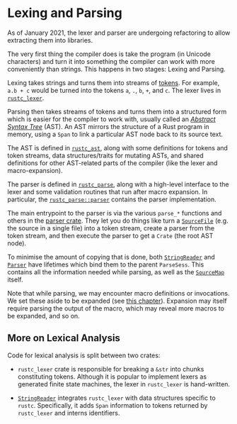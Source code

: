 # Lexing and Parsing

As of <!-- date-check --> January 2021, the lexer and parser are undergoing
refactoring to allow extracting them into libraries.

The very first thing the compiler does is take the program (in Unicode
characters) and turn it into something the compiler can work with more
conveniently than strings. This happens in two stages: Lexing and Parsing.

Lexing takes strings and turns them into streams of [tokens]. For example,
`a.b + c` would be turned into the tokens `a`, `.`, `b`, `+`, and `c`.
The lexer lives in [`rustc_lexer`][lexer].

[tokens]: https://doc.rust-lang.org/nightly/nightly-rustc/rustc_ast/token/index.html
[lexer]: https://doc.rust-lang.org/nightly/nightly-rustc/rustc_lexer/index.html

Parsing then takes streams of tokens and turns them into a structured
form which is easier for the compiler to work with, usually called an [*Abstract
Syntax Tree*][ast] (AST). An AST mirrors the structure of a Rust program in memory,
using a `Span` to link a particular AST node back to its source text.

The AST is defined in [`rustc_ast`][rustc_ast], along with some definitions for
tokens and token streams, data structures/traits for mutating ASTs, and shared
definitions for other AST-related parts of the compiler (like the lexer and
macro-expansion).

The parser is defined in [`rustc_parse`][rustc_parse], along with a
high-level interface to the lexer and some validation routines that run after
macro expansion. In particular, the [`rustc_parse::parser`][parser] contains
the parser implementation.

The main entrypoint to the parser is via the various `parse_*` functions and others in the
[parser crate][parser_lib]. They let you do things like turn a [`SourceFile`][sourcefile]
(e.g. the source in a single file) into a token stream, create a parser from
the token stream, and then execute the parser to get a `Crate` (the root AST
node).

To minimise the amount of copying that is done,
both [`StringReader`] and [`Parser`] have lifetimes which bind them to the parent `ParseSess`.
This contains all the information needed while parsing,
as well as the [`SourceMap`] itself.

Note that while parsing, we may encounter macro definitions or invocations. We
set these aside to be expanded (see [this chapter](./macro-expansion.md)).
Expansion may itself require parsing the output of the macro, which may reveal
more macros to be expanded, and so on.

## More on Lexical Analysis

Code for lexical analysis is split between two crates:

- `rustc_lexer` crate is responsible for breaking a `&str` into chunks
  constituting tokens. Although it is popular to implement lexers as generated
  finite state machines, the lexer in `rustc_lexer` is hand-written.

- [`StringReader`] integrates `rustc_lexer` with data structures specific to `rustc`.
  Specifically,
  it adds `Span` information to tokens returned by `rustc_lexer` and interns identifiers.

[rustc_ast]: https://doc.rust-lang.org/nightly/nightly-rustc/rustc_ast/index.html
[rustc_errors]: https://doc.rust-lang.org/nightly/nightly-rustc/rustc_errors/index.html
[ast]: https://en.wikipedia.org/wiki/Abstract_syntax_tree
[`SourceMap`]: https://doc.rust-lang.org/nightly/nightly-rustc/rustc_span/source_map/struct.SourceMap.html
[ast module]: https://doc.rust-lang.org/nightly/nightly-rustc/rustc_ast/ast/index.html
[rustc_parse]: https://doc.rust-lang.org/nightly/nightly-rustc/rustc_parse/index.html
[parser_lib]: https://doc.rust-lang.org/nightly/nightly-rustc/rustc_parse/index.html
[parser]: https://doc.rust-lang.org/nightly/nightly-rustc/rustc_parse/parser/index.html
[`Parser`]: https://doc.rust-lang.org/nightly/nightly-rustc/rustc_ast/parse/parser/struct.Parser.html
[`StringReader`]: https://doc.rust-lang.org/nightly/nightly-rustc/rustc_parse/lexer/struct.StringReader.html
[visit module]: https://doc.rust-lang.org/nightly/nightly-rustc/rustc_ast/visit/index.html
[sourcefile]: https://doc.rust-lang.org/nightly/nightly-rustc/rustc_span/struct.SourceFile.html
